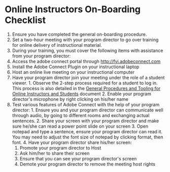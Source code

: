 # Online Instructors On-Boarding Checklist

1. Ensure you have completed the general on-boarding procedure.
2. Set a two-hour meeting with your program director to go over training for online delivery of instructional material.
3. During your training, you must cover the following items with assistance from your program director:
  1. Access the adobe connect portal through http://fvi.adobeconnect.com
  2. Install the Adobe Connect Plugin on your instructional laptop
  3. Host an online live meeting on your instructional computer
  4. Have your program director join your meeting under the role of a student viewer.
    1. Observe the 2-step process required for a student to log in. This process is also detailed in the [General Procedures and Tooling for Online Instructors and Students](README.md) document
    2. Enable your program director's microphone by right clicking on his/her name
  5. Test various features of Adobe Connect with the help of your program director:
    1. Ensure you and your program director can communicate well through audio, by going to different rooms and exchanging actual sentences.
    2. Share your screen with your program director and make sure he/she can read a power point slide on your screen
    3. Open notepad and type a sentence, ensure your program director can read it. You may need to adjust the font size of notepad by clicking format, then font.
    4. Have your program director share his/her screen:
      1. Promote your program director to Host
      2. Ask him/her to share their screen
      3. Ensure that you can see your program director's screen
      4. Demote your program director to remove the meeting host rights
